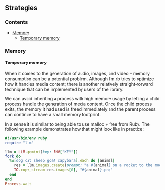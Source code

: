 ## Strategies

### Contents

* [Memory](#memory)
  * [Temporary memory](#temporary-memory)

### Memory

#### Temporary memory

When it comes to the generation of audio, images, and video &ndash;
memory consumption can be a potential problem. Although llm.rb tries
to optimize how it handles media content; there is another relatively
straight-forward technique that can be implemented by users of the
library.

We can avoid inheriting a process with high memory usage by letting a
child process handle the generation of media content. Once the child
process exits, the memory it had used is freed immediately and the
parent process can continue to have a small memory footprint.

In a sense it is similar to being able to use malloc + free from Ruby. The
following example demonstrates how that might look like in practice:

```ruby
#!/usr/bin/env ruby
require "llm"

llm = LLM.gemini(key: ENV["KEY"])
fork do
  %w[dog cat sheep goat capybara].each do |animal|
    res = llm.images.create(prompt: "a #{animal} on a rocket to the moon")
    IO.copy_stream res.images[0], "#{animal}.png"
  end
end
Process.wait
```
